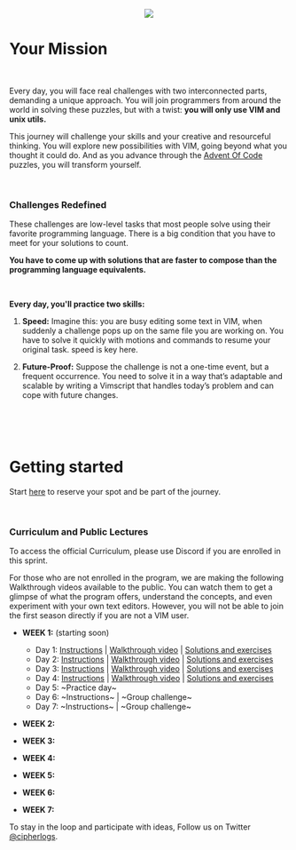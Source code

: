 <p align="center"><img src="https://seeklogo.com/images/V/vim-logo-A3E02B1F74-seeklogo.com.png"></p>

# Your Mission
<br>

Every day, you will face real challenges with two interconnected parts, demanding a unique approach. You will join programmers from around the world in solving these puzzles, but with a twist: **you will only use VIM and unix utils.**

This journey will challenge your skills and your creative and resourceful thinking. You will explore new possibilities with VIM, going beyond what you thought it could do. And as you advance through the [Advent Of Code](https://adventofcode.com) puzzles, you will transform yourself.

<br>

### Challenges Redefined
These challenges are low-level tasks that most people solve using their favorite programming language. There is a big condition that you have to meet for your solutions to count.

**You have to come up with solutions that are faster to compose than the programming language equivalents.**

<br>

**Every day, you'll practice two skills:**

1. **Speed:** Imagine this: you are busy editing some text in VIM, when suddenly a challenge pops up on the same file you are working on. You have to solve it quickly with motions and commands to resume your original task. speed is key here.

2. **Future-Proof:** Suppose the challenge is not a one-time event, but a frequent occurrence. You need to solve it in a way that’s adaptable and scalable by writing a Vimscript that handles today’s problem and can cope with future changes.

<br>
<br>

<br>

# Getting started
Start [here](https://forms.gle/CW1jqB9HpKbqwUY78) to reserve your spot and be part of the journey.

<br>

### Curriculum and Public Lectures
To access the official Curriculum, please use Discord if you are enrolled in this sprint.

For those who are not enrolled in the program, we are making the following Walkthrough videos available to the public. You can watch them to get a glimpse of what the program offers, understand the concepts, and even experiment with your own text editors. However, you will not be able to join the first season directly if you are not a VIM user.


+ **WEEK 1:** (starting soon)
  + Day 1: [Instructions](./season1/day1.md) | [Walkthrough video](https://youtu.be/9fUDbq933fE?si=ijfZTQ8KsJMLwbe4) | [Solutions and exercises](https://cipherlogs.com/how-to-solve-advent-of-code-using-only-vim-episode-1)
  + Day 2: [Instructions](season1/day2.md) | [Walkthrough video](https://www.youtube.com/watch?v=ACzoJj-sunE) | [Solutions and exercises](https://cipherlogs.com/episode2-solving-adventofcode-in-10sec-using-vim-only)
  + Day 3: [Instructions](season1/day3.md) | [Walkthrough video](https://youtu.be/YazmNjy-mCA) | [Solutions and exercises](https://cipherlogs.com/episode3-solving-adventofcode-challenges-using-vimneovim)
  + Day 4: [Instructions](season1/day4.md) | [Walkthrough video](https://youtu.be/agUu1z1chaw) | [Solutions and exercises](https://cipherlogs.com/episode-4-new-neovim-setup-and-smart-strategies)
  + Day 5: ~Practice day~
  + Day 6: ~Instructions~ | ~Group challenge~
  + Day 7: ~Instructions~ | ~Group challenge~

+ **WEEK 2:**
+ **WEEK 3:**
+ **WEEK 4:**
+ **WEEK 5:**
+ **WEEK 6:**
+ **WEEK 7:**


To stay in the loop and participate with ideas, Follow us on Twitter [@cipherlogs](https://twitter.com/intent/follow?screen_name=cipherlogs).
